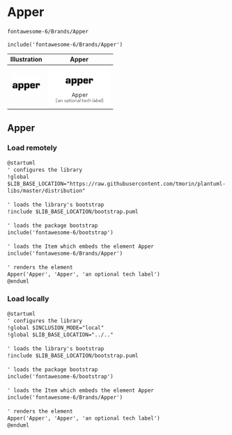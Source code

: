 # Apper


```text
fontawesome-6/Brands/Apper
```

```text
include('fontawesome-6/Brands/Apper')
```



| Illustration | Apper |
| :---: | :---: |
| ![illustration for Illustration](../../fontawesome-6/Brands/Apper.png) | ![illustration for Apper](../../fontawesome-6/Brands/Apper.Local.png) |




## Apper

### Load remotely
```plantuml
@startuml
' configures the library
!global $LIB_BASE_LOCATION="https://raw.githubusercontent.com/tmorin/plantuml-libs/master/distribution"

' loads the library's bootstrap
!include $LIB_BASE_LOCATION/bootstrap.puml

' loads the package bootstrap
include('fontawesome-6/bootstrap')

' loads the Item which embeds the element Apper
include('fontawesome-6/Brands/Apper')

' renders the element
Apper('Apper', 'Apper', 'an optional tech label')
@enduml
```

### Load locally
```plantuml
@startuml
' configures the library
!global $INCLUSION_MODE="local"
!global $LIB_BASE_LOCATION="../.."

' loads the library's bootstrap
!include $LIB_BASE_LOCATION/bootstrap.puml

' loads the package bootstrap
include('fontawesome-6/bootstrap')

' loads the Item which embeds the element Apper
include('fontawesome-6/Brands/Apper')

' renders the element
Apper('Apper', 'Apper', 'an optional tech label')
@enduml
```

